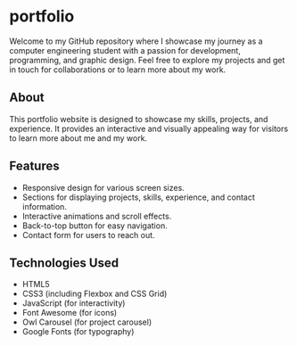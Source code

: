 # portfolio
Welcome to my GitHub repository where I showcase my journey as a computer engineering student with a passion for development, programming, and graphic design. Feel free to explore my projects and get in touch for collaborations or to learn more about my work.

## About

This portfolio website is designed to showcase my skills, projects, and experience. It provides an interactive and visually appealing way for visitors to learn more about me and my work.

## Features

- Responsive design for various screen sizes.
- Sections for displaying projects, skills, experience, and contact information.
- Interactive animations and scroll effects.
- Back-to-top button for easy navigation.
- Contact form for users to reach out.

## Technologies Used

- HTML5
- CSS3 (including Flexbox and CSS Grid)
- JavaScript (for interactivity)
- Font Awesome (for icons)
- Owl Carousel (for project carousel)
- Google Fonts (for typography)
